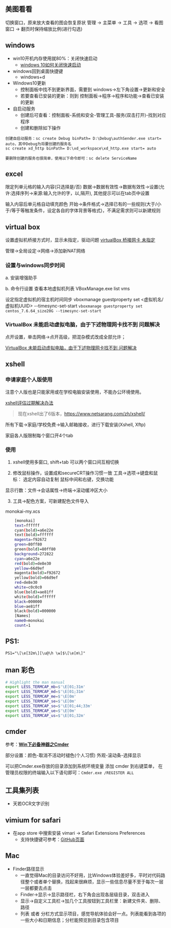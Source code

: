 ## 美图看看

切换窗口，原来放大查看的图会恢复原状
    管理 -> 主菜单 -> 工具 -> 选项 -> 看图窗口 -> 翻页时保持缩放比例(进行勾选)

## windows

* win10开机内存使用就80%：关闭快速启动
    - [windows 10如何关闭快速启动](https://jingyan.baidu.com/article/ca00d56c7a40e6e99febcf4f.html)
* windows回到桌面快捷键
    - windows+d
* Windows10更新
    - 控制面板中找不到更新界面，需要到 windows->左下角设置->更新和安全
    - 若要查看已安装的更新：则到 控制面板->程序->程序和功能->查看已安装的更新
* 自启动服务
    - 创建后可查看：控制面板-系统和安全-管理工具-服务(双击打开)-找到对应程序
    - 创建和删除如下操作

```
创建自启动服务：sc create Debug binPath= D:\Debug\authSender.exe start= auto，其中Debug为将要创建的服务名
sc create xd_http binPath= D:\xd_workspace\xd_http.exe start= auto

要删除创建的服务也很简单，使用以下命令即可：sc delete ServiceName
```

## excel

限定列单元格的输入内容(只选择是/否)
    数据->数据有效性->数据有效性->设置(允许:选择序列->来源:输入允许的字，以,隔开), 其他提示可以在tab页中设置

输入内容后单元格自动填充颜色
    开始->条件格式->选择已有的一些规则(大于/小于/等于等触发条件，设定各自的字体背景等格式)，不满足需求则可以新建规则

## virtual box

设置虚拟机桥接方式时，显示未指定，驱动问题
[virtualBox 桥接网卡 未指定](https://blog.csdn.net/qq_383698639/article/details/79527311)

管理->全局设定->网络->添加新NAT网络

### 设置与windows同步时间

a. 安装增强助手

b. 命令行设置
查看本地虚拟机列表
VBoxManage.exe list vms

设定指定虚拟机的宿主机时间同步
vboxmanage guestproperty set <虚拟机名/虚拟机UUID> --timesync-set-start
`vboxmanage guestproperty set centos_7.6.64_size20G --timesync-set-start`

### VirtualBox 未能启动虚拟电脑，由于下述物理网卡找不到 问题解决

点开设置，单击网络->点开高级，把混杂模式改成全部允许；

[VirtualBox 未能启动虚拟电脑，由于下述物理网卡找不到 问题解决](https://blog.csdn.net/yihangR/article/details/94598570?locationNum=2&fps=1)

## xshell

### 申请家庭个人版使用

注意个人版也是只能家用或在学校电脑安装使用，不能办公环境使用。

[xshell评估过期解决办法](https://blog.csdn.net/pingqiwei/article/details/78502144)

>现在xshell出了6版本，https://www.netsarang.com/zh/xshell/

所有下载->家庭/学校免费->输入邮箱接收，进行下载安装(Xshell, Xftp)

家庭各人版限制每个窗口开4个tab

### 使用
1. xshell使用多窗口, shift+tab 可以两个窗口间互相切换

2. 修改鼠标操作，设置成和secureCRT操作习惯一致
  工具->选项->键盘和鼠标：
    选定内容自动复制
    鼠标中间和右键，交换功能

显示行数：文件->会话属性->终端->滚动缓冲区大小

3. 工具->配色方案，可新建配色文件导入

monokai-my.xcs

```sh
    [monokai]
    text=ffffff
    cyan(bold)=a6e22e
    text(bold)=ffffff
    magenta=f92672
    green=80ff80
    green(bold)=80ff80
    background=272822
    cyan=a6e22e
    red(bold)=de8e30
    yellow=66d9ef
    magenta(bold)=f92672
    yellow(bold)=66d9ef
    red=de8e30
    white=c0c0c0
    blue(bold)=ae81ff
    white(bold)=ffffff
    black=000000
    blue=ae81ff
    black(bold)=000000
    [Names]
    name0=monokai
    count=1
```

## PS1:
    PS1="\[\e[32m\][\u@\h \w]$\[\e[m\]"

## man 彩色

```sh
# Highlight the man manual
export LESS_TERMCAP_mb=$'\E[01;31m'
export LESS_TERMCAP_md=$'\E[01;31m'
export LESS_TERMCAP_me=$'\E[0m'
export LESS_TERMCAP_se=$'\E[0m'
export LESS_TERMCAP_so=$'\E[01;44;33m'
export LESS_TERMCAP_ue=$'\E[0m'
export LESS_TERMCAP_us=$'\E[01;32m'
```

## cmder

参考：**[Win下必备神器之Cmder](http://www.jeffjade.com/2016/01/13/2016-01-13-windows-software-cmder/)**

部分设置：颜色-取消不活动时褪色(个人习惯)
外观-滚动条-选择显示

可以把Cmder.exe存放的目录添加到系统环境变量
添加 cmder 到右键菜单， 在管理员权限的终端输入以下语句即可：`Cmder.exe /REGISTER ALL`

## 工具集列表

* 天若OCR文字识别

## vimium for safari

* 在app store 中搜索安装 vimari -> Safari Extensions Preferences
    - 支持快捷键可参考：[GitHub页面](https://github.com/televator-apps/vimari)

## Mac

* Finder路径显示
    - 一直觉得Mac的目录访问不好用，比Windows体验差好多，平时对代码路径整个或者单个替换，找起来很麻烦，显示一些信息尽量不至于每次一层一层都要去点击
    - Finder->显示->显示路径栏，右下角会出现各层级目录，双击进入
    - 显示->自定义工具栏->加几个工具按钮到工具栏里：新建文件夹、删除、路径
    - 列表 或者 分栏方式显示项目，感觉导航体验会好一点。列表能看到各项的一些大小和日期信息；分栏能预览到目录包含项目